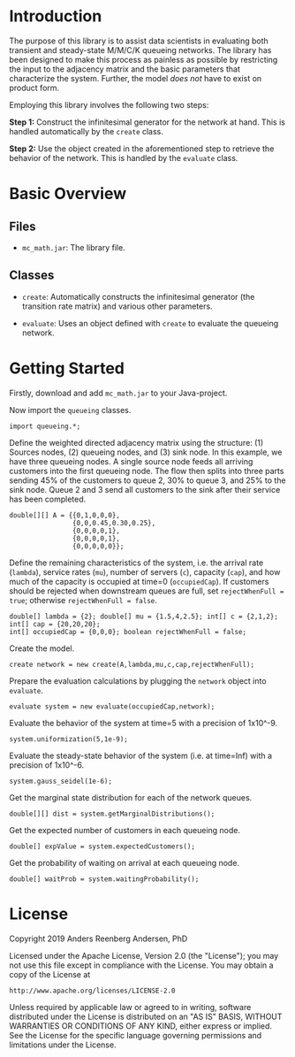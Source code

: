 # Introduction
The purpose of this library is to assist data scientists in evaluating both transient and steady-state M/M/C/K queueing networks. The library has been designed to make this process as painless as possible by restricting the input to the adjacency matrix and the basic parameters that characterize the system. Further, the model *does not* have to exist on product form.

Employing this library involves the following two steps:

**Step 1:** Construct the infinitesimal generator for the network at hand. This is handled automatically by the `create` class.

**Step 2:** Use the object created in the aforementioned step to retrieve the behavior of the network. This is handled by the `evaluate` class.

# Basic Overview

## Files

- `mc_math.jar`: The library file.

## Classes

- `create`: Automatically constructs the infinitesimal generator (the transition rate matrix) and various other parameters.

- `evaluate`: Uses an object defined with `create` to evaluate the queueing network.

# Getting Started
Firstly, download and add `mc_math.jar` to your Java-project.

Now import the `queueing` classes.

```
import queueing.*;
```

Define the weighted directed adjacency matrix using the structure: (1) Sources nodes, (2) queueing nodes, and (3) sink node. In this example, we have three queueing nodes. A single source node feeds all arriving customers into the first queueing node. The flow then splits into three parts sending 45% of the customers to queue 2, 30% to queue 3, and 25% to the sink node. Queue 2 and 3 send all customers to the sink after their service has been completed.

```
double[][] A = {{0,1,0,0,0},
                {0,0,0.45,0.30,0.25},
                {0,0,0,0,1},
                {0,0,0,0,1},
                {0,0,0,0,0}};
```

Define the remaining characteristics of the system, i.e. the arrival rate (`lambda`), service rates (`mu`), number of servers (`c`), capacity (`cap`), and how much of the capacity is occupied at time=0 (`occupiedCap`). If customers should be rejected when downstream queues are full, set `rejectWhenFull = true`; otherwise `rejectWhenFull = false`.  

```
double[] lambda = {2}; double[] mu = {1.5,4,2.5}; int[] c = {2,1,2}; int[] cap = {20,20,20};
int[] occupiedCap = {0,0,0}; boolean rejectWhenFull = false;
```

Create the model.

```
create network = new create(A,lambda,mu,c,cap,rejectWhenFull);
```

Prepare the evaluation calculations by plugging the `network` object into `evaluate`.

```
evaluate system = new evaluate(occupiedCap,network);
```

Evaluate the behavior of the system at time=5 with a precision of 1x10^-9.

```
system.uniformization(5,1e-9);
```

Evaluate the steady-state behavior of the system (i.e. at time=Inf) with a precision of 1x10^-6.

```
system.gauss_seidel(1e-6);
```

Get the marginal state distribution for each of the network queues.

```
double[][] dist = system.getMarginalDistributions();
```

Get the expected number of customers in each queueing node.

```
double[] expValue = system.expectedCustomers();
```

Get the probability of waiting on arrival at each queueing node.

```
double[] waitProb = system.waitingProbability();
```

# License
Copyright 2019 Anders Reenberg Andersen, PhD

Licensed under the Apache License, Version 2.0 (the "License");
you may not use this file except in compliance with the License.
You may obtain a copy of the License at

    http://www.apache.org/licenses/LICENSE-2.0

Unless required by applicable law or agreed to in writing, software
distributed under the License is distributed on an "AS IS" BASIS,
WITHOUT WARRANTIES OR CONDITIONS OF ANY KIND, either express or implied.
See the License for the specific language governing permissions and
limitations under the License.
